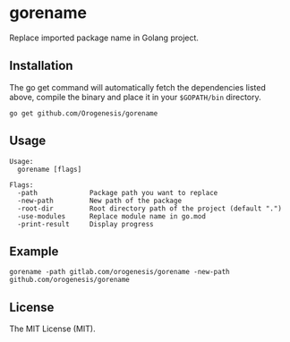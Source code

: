# gorename

Replace imported package name in Golang project.

## Installation

The go get command will automatically fetch the dependencies listed above, compile the binary and place it in your `$GOPATH/bin` directory.  
```shell script
go get github.com/Orogenesis/gorename
```

## Usage

```text
Usage:
  gorename [flags]

Flags:
  -path             Package path you want to replace
  -new-path         New path of the package
  -root-dir         Root directory path of the project (default ".")
  -use-modules      Replace module name in go.mod
  -print-result     Display progress
```

## Example

```shell script
gorename -path gitlab.com/orogenesis/gorename -new-path github.com/orogenesis/gorename
```

## License

The MIT License (MIT).
